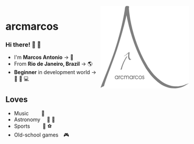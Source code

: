 <img align= right src="https://github.com/arcmarcos/arcmarcos/blob/master/arcmarcos.png?raw=true" >


# arcmarcos


### Hi there! :wave: :wave:

- I'm **Marcos Antonio** → :man:
- From **Rio de Janeiro, Brazil** → :earth_americas:
- **Beginner** in development world →  :notebook: :construction: :computer:


## Loves

- Music ⠀⠀⠀:guitar:
- Astronomy ⠀ :telescope: :star2:
- Sports⠀⠀⠀ :basketball: :soccer:
-  Old-school games ⠀:video_game:
